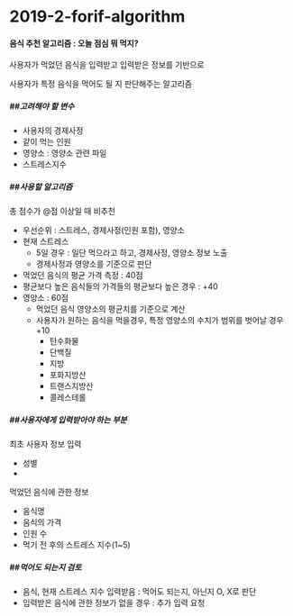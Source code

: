 # 2019-2-forif-algorithm

#### 음식 추천 알고리즘 : 오늘 점심 뭐 먹지?

사용자가 먹었던 음식을 입력받고 입력받은 정보를 기반으로

사용자가 특정 음식을 먹어도 될 지 판단해주는 알고리즘



##### \##고려해야 할 변수

- 사용자의 경제사정
- 같이 먹는 인원
- 영양소 : 영양소 관련 파일
- 스트레스지수



##### \##사용할 알고리즘

총 점수가 @점 이상일 때 비추천

- 우선순위 : 스트레스, 경제사정(인원 포함), 영양소
- 현재 스트레스
  - 5일 경우 : 일단 먹으라고 하고, 경제사정, 영양소 정보 노출
  - 경제사정과 영양소를 기준으로 판단
-  먹었던 음식의 평균 가격 측정 : 40점
  - 평균보다 높은 음식들의 가격들의 평균보다 높은 경우 : +40
- 영양소 : 60점
  - 먹었던 음식 영양소의 평균치를 기준으로 계산
  - 사용자가 원하는 음식을 먹을경우, 특정 영양소의 수치가 범위를 벗어날 경우 +10
    - 탄수화물 
    - 단백질 
    - 지방 
    - 포화지방산
    - 트랜스지방산
    - 콜레스테롤



##### \##사용자에게 입력받아야 하는 부분

최초 사용자 정보 입력

- 성별
- 



먹었던 음식에 관한 정보

- 음식명
- 음식의 가격
- 인원 수
- 먹기 전 후의 스트레스 지수(1~5)

##### \##먹어도 되는지 검토

- 음식, 현재 스트레스 지수 입력받음 : 먹어도 되는지, 아닌지 O, X로 판단
- 입력받은 음식에 관한 정보가 없을 경우 : 추가 입력 요청